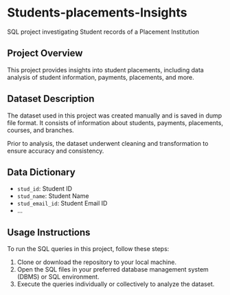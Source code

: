 # Students-placements-Insights

SQL project investigating Student records of a Placement Institution

## Project Overview

This project provides insights into student placements, including data analysis of student information, payments, placements, and more.

## Dataset Description

The dataset used in this project was created manually and is saved in dump file format. It consists of information about students, payments, placements, courses, and branches. 

Prior to analysis, the dataset underwent cleaning and transformation to ensure accuracy and consistency.

## Data Dictionary

- `stud_id`: Student ID
- `stud_name`: Student Name
- `stud_email_id`: Student Email ID
- ...

## Usage Instructions

To run the SQL queries in this project, follow these steps:

1. Clone or download the repository to your local machine.
2. Open the SQL files in your preferred database management system (DBMS) or SQL environment.
3. Execute the queries individually or collectively to analyze the dataset.
